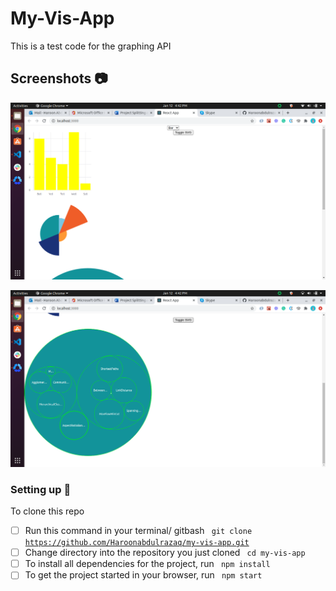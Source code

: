 # My-Vis-App 
This is a test code for the graphing API
 
## Screenshots :camera: 
![screenshot](./public/Screenshot1.png)

![screenshot](./public/Screenshot2.png)

### Setting up 🔧
 To clone this repo
 - [ ] Run this command in your terminal/ gitbash
      <code> git clone https://github.com/Haroonabdulrazaq/my-vis-app.git</code>
 - [ ] Change directory into the repository you just cloned
      <code> cd my-vis-app </code>
 - [ ] To install all dependencies for the project, run
      <code> npm install </code>
 - [ ] To get the project started in your browser, run
      <code> npm start </code>